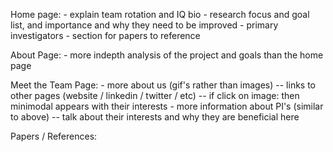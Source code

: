 Home page: 
    - explain team rotation and IQ bio
    - research focus and goal list, and importance and why they need to be improved
    - primary investigators
    - section for papers to reference
    
About Page:
    - more indepth analysis of the project and goals than the home page

Meet the Team Page:
    - more about us (gif's rather than images)
        -- links to other pages (website / linkedin / twitter / etc)
        -- if click on image: then minimodal appears with their interests
    - more information about PI's (similar to above) -- talk about their interests and why they are beneficial here

Papers / References:


